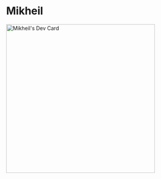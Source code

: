 # Mikheil
<a href="https://app.daily.dev/misho"><img src="https://api.daily.dev/devcards/f397d8141dc64324b7ae58f8ee7488aa.png?r=n9y" width="400" alt="Mikheil's Dev Card"/></a>
